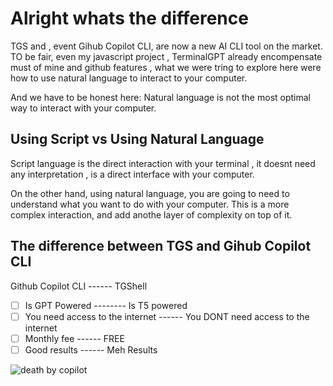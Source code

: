 # Alright whats the difference

TGS and , event Gihub Copilot CLI, are now a new AI CLI tool on the market. TO be fair, even my javascript project , TerminalGPT already encompensate must of mine and github features , what we were tring to explore here were how to use natural language to interact to your computer.

And we have to be honest here: Natural language is not the most optimal way to interact with your computer.

## Using Script vs Using Natural Language

Script language is the direct interaction with your terminal , it doesnt need any interpretation , is a direct interface with your computer.

On the other hand, using natural language, you are going to need to understand what you want to do with your computer. This is a more complex interaction, and add anothe layer of complexity on top of it.

## The difference between TGS and Gihub Copilot CLI

Github Copilot CLI ------ TGShell

- [ ] Is GPT Powered -------- Is T5 powered
- [ ] You need access to the internet ------ You DONT need access to the internet
- [ ] Monthly fee ------ FREE
- [ ] Good results ------ Meh Results

![death by copilot](https://github.com/jucasoliveira/pr_review/assets/11979969/9ebc1698-830e-4018-941d-5a8c358ee105)
